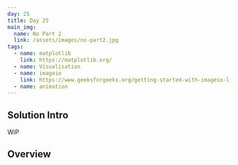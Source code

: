 ```yaml
---
day: 25
title: Day 25
main_img:
  name: No Part 2
  link: /assets/images/no-part2.jpg
tags: 
  - name: matplotlib
    link: https://matplotlib.org/
  - name: Visualisation
  - name: imageio
    link: https://www.geeksforgeeks.org/getting-started-with-imageio-library-in-python/
  - name: animation
---
```

## Solution Intro

WiP

## Overview

